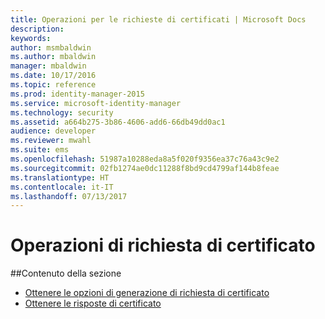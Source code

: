 ```yaml
---
title: Operazioni per le richieste di certificati | Microsoft Docs
description: 
keywords: 
author: msmbaldwin
ms.author: mbaldwin
manager: mbaldwin
ms.date: 10/17/2016
ms.topic: reference
ms.prod: identity-manager-2015
ms.service: microsoft-identity-manager
ms.technology: security
ms.assetid: a664b275-3b86-4606-add6-66db49dd0ac1
audience: developer
ms.reviewer: mwahl
ms.suite: ems
ms.openlocfilehash: 51987a10288eda8a5f020f9356ea37c76a43c9e2
ms.sourcegitcommit: 02fb1274ae0dc11288f8bd9cd4799af144b8feae
ms.translationtype: HT
ms.contentlocale: it-IT
ms.lasthandoff: 07/13/2017
---
```

# <a name="certificate-request-operations"></a>Operazioni di richiesta di certificato

##<a name="in-this-section"></a>Contenuto della sezione

- [Ottenere le opzioni di generazione di richiesta di certificato](get-certificate-request-generation-options.md)
- [Ottenere le risposte di certificato](get-certificate-responses.md)
